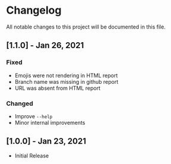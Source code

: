 
# Changelog

All notable changes to this project will be documented in this file.

## [1.1.0] - Jan 26, 2021

### Fixed

- Emojis were not rendering in HTML report
- Branch name was missing in github report
- URL was absent from HTML report

### Changed 

- Improve `--help`
- Minor internal improvements


## [1.0.0] - Jan 23, 2021

- Initial Release
